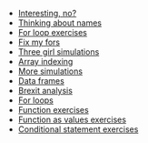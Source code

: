 * [Interesting, no?](/chapters/exercises/interesting)
* [Thinking about names](/exercises/names.md)
* [For loop exercises](chapters/exercises/for_loops)
* [Fix my fors](chapters/exercises/fix_my_fors)
* [Three girl simulations](chapters/exercises/three_girl_simulations)
* [Array indexing](chapters/exercises/array_indexing)
* [More simulations](chapters/exercises/simulation)
* [Data frames](chapters/exercises/df_exercises)
* [Brexit analysis](chapters/exercises/brexit_analysis)
* [For loops](chapters/exercises/for_loops)
* [Function exercises](chapters/exercises/function_exercises)
* [Function as values
  exercises](chapters/exercises/functions_values_exercises)
* [Conditional statement
  exercises](chapters/exercises/conditional_statements_exercises)
